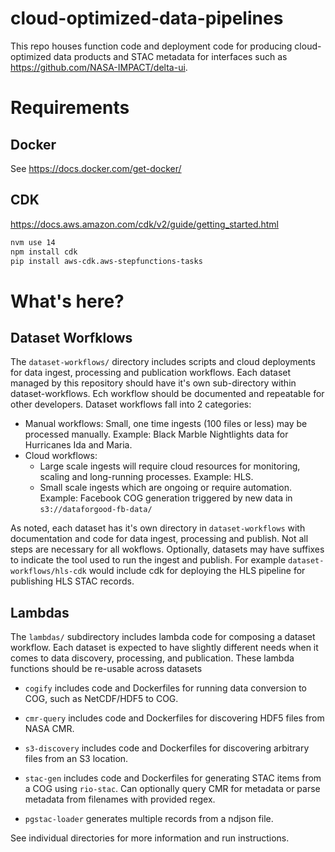 # cloud-optimized-data-pipelines

This repo houses function code and deployment code for producing cloud-optimized
data products and STAC metadata for interfaces such as https://github.com/NASA-IMPACT/delta-ui.

# Requirements

## Docker

See https://docs.docker.com/get-docker/

## CDK

https://docs.aws.amazon.com/cdk/v2/guide/getting_started.html

```bash
nvm use 14
npm install cdk
pip install aws-cdk.aws-stepfunctions-tasks
```

# What's here?

## Dataset Worfklows

The `dataset-workflows/` directory includes scripts and cloud deployments for data ingest, processing and publication workflows. Each dataset managed by this repository should have it's own sub-directory within dataset-workflows. Ech workflow should be documented and repeatable for other developers. Dataset workflows fall into 2 categories:

* Manual workflows: Small, one time ingests (100 files or less) may be processed manually. Example: Black Marble Nightlights data for Hurricanes Ida and Maria.
* Cloud workflows:
    * Large scale ingests will require cloud resources for monitoring, scaling and long-running processes. Example: HLS.
    * Small scale ingests which are ongoing or require automation. Example: Facebook COG generation triggered by new data in `s3://dataforgood-fb-data/`

As noted, each dataset has it's own directory in `dataset-workflows` with documentation and code for data ingest, processing and publish. Not all steps are necessary for all wokflows. Optionally, datasets may have suffixes to indicate the tool used to run the ingest and publish. For example `dataset-workflows/hls-cdk` would include cdk for deploying the HLS pipeline for publishing HLS STAC records.

## Lambdas

The `lambdas/` subdirectory includes lambda code for composing a dataset workflow. Each dataset is expected to have slightly different needs when it comes to data discovery, processing, and publication. These lambda functions should be re-usable across datasets

* `cogify` includes code and Dockerfiles for
  running data conversion to COG, such as NetCDF/HDF5 to COG. 
  
* `cmr-query` includes code and Dockerfiles for discovering HDF5 files from NASA CMR.
  
* `s3-discovery` includes code and Dockerfiles for discovering arbitrary files from an S3 location.
  
* `stac-gen` includes code and Dockerfiles for generating STAC items from a COG using `rio-stac`. Can optionally query CMR for metadata or parse metadata from filenames with provided regex.

* `pgstac-loader` generates multiple records from a ndjson file.
  
See individual directories for more information and run instructions.


